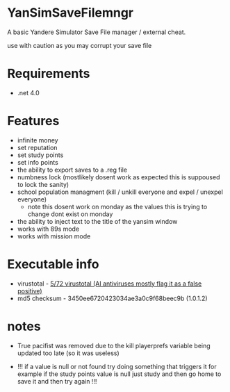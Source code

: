 # YanSimSaveFilemngr
A basic Yandere Simulator Save File manager / external cheat.

use with caution as you may corrupt your save file

# Requirements 
* .net 4.0

# Features

* infinite money
* set reputation
* set study points
* set info points
* the ability to export saves to a .reg file
* numbness lock (mostlikely dosent work as expected this is suppoused to lock the sanity)
* school population managment (kill / unkill everyone and expel / unexpel everyone)
  - note this dosent work on monday as the values this is trying to change dont exist on monday
* the ability to inject text to the title of the yansim window
* works with 89s mode
* works with mission mode

# Executable info

* virustotal - <a href="https://www.virustotal.com/gui/file/9aec5f2cf6add717e2c5c528cf0edb934f3b4fc8cecf55049afad8d4ca91c677?nocache=1">5/72 virustotal (AI antiviruses mostly flag it as a false positive)</a>
* md5 checksum - 3450ee6720423034ae3a0c9f68beec9b (1.0.1.2)

# notes

* True pacifist was removed due to the kill playerprefs variable being updated too late (so it was useless)

* !!! if a value is null or not found try doing something that triggers it for example if the study points value is null just study and then go home to save it and then try again !!!
